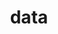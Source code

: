 ---
layout: page
title: data
nav: true
nav_order: 8
dropdown: true
children:
  - title: dataset
    permalink: /data/
  - title: divider
  - title: annotation guidelines
    permalink: /annotations/
---